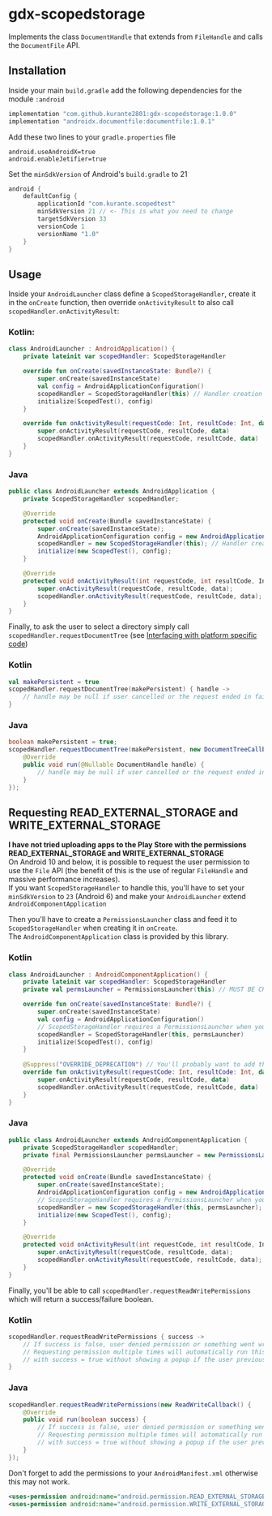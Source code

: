 # gdx-scopedstorage

Implements the class `DocumentHandle` that extends from `FileHandle` and calls the `DocumentFile` API.

## Installation

Inside your main `build.gradle` add the following dependencies for the module `:android`
```groovy
implementation "com.github.kurante2801:gdx-scopedstorage:1.0.0"
implementation "androidx.documentfile:documentfile:1.0.1"
```

Add these two lines to your `gradle.properties` file
```properties
android.useAndroidX=true
android.enableJetifier=true
```

Set the `minSdkVersion` of Android's `build.gradle` to 21
```groovy
android {
	defaultConfig {
        applicationId "com.kurante.scopedtest"
        minSdkVersion 21 // <- This is what you need to change
        targetSdkVersion 33
        versionCode 1
        versionName "1.0"
    }
}
```

## Usage
Inside your `AndroidLauncher` class define a `ScopedStorageHandler`, create it in the `onCreate` function, 
then override `onActivityResult` to also call `scopedHandler.onActivityResult`:<br>

### Kotlin:
```kotlin
class AndroidLauncher : AndroidApplication() {
    private lateinit var scopedHandler: ScopedStorageHandler

    override fun onCreate(savedInstanceState: Bundle?) {
        super.onCreate(savedInstanceState)
        val config = AndroidApplicationConfiguration()
        scopedHandler = ScopedStorageHandler(this) // Handler creation
        initialize(ScopedTest(), config)
    }

    override fun onActivityResult(requestCode: Int, resultCode: Int, data: Intent?) {
        super.onActivityResult(requestCode, resultCode, data)
        scopedHandler.onActivityResult(requestCode, resultCode, data)
    }
}
```
### Java
```java
public class AndroidLauncher extends AndroidApplication {
    private ScopedStorageHandler scopedHandler;

    @Override
    protected void onCreate(Bundle savedInstanceState) {
        super.onCreate(savedInstanceState);
        AndroidApplicationConfiguration config = new AndroidApplicationConfiguration();
        scopedHandler = new ScopedStorageHandler(this); // Handler creation
        initialize(new ScopedTest(), config);
    }

    @Override
    protected void onActivityResult(int requestCode, int resultCode, Intent data) {
        super.onActivityResult(requestCode, resultCode, data);
        scopedHandler.onActivityResult(requestCode, resultCode, data);
    }
}

```

Finally, to ask the user to select a directory simply call `scopedHandler.requestDocumentTree` (see [Interfacing with platform specific code](https://libgdx.com/wiki/app/interfacing-with-platform-specific-code))<br>
### Kotlin
```kotlin
val makePersistent = true
scopedHandler.requestDocumentTree(makePersistent) { handle ->
    // handle may be null if user cancelled or the request ended in failure
}
```

### Java
```java
boolean makePersistent = true;
scopedHandler.requestDocumentTree(makePersistent, new DocumentTreeCallback() {
    @Override
    public void run(@Nullable DocumentHandle handle) {
        // handle may be null if user cancelled or the request ended in failure
    }
});
```

## Requesting READ_EXTERNAL_STORAGE and WRITE_EXTERNAL_STORAGE
<b> I have not tried uploading apps to the Play Store with the permissions READ_EXTERNAL_STORAGE and WRITE_EXTERNAL_STORAGE</b><br>
On Android 10 and below, it is possible to request the user permission to use the `File` API (the benefit of this is the use of regular `FileHandle` and massive performance increases).<br>
If you want `ScopedStorageHandler` to handle this, you'll have to set your `minSdkVersion` to `23` (Android 6) and make your `AndroidLauncher` extend `AndroidComponentApplication`<br>

Then you'll have to create a `PermissionsLauncher` class and feed it to `ScopedStorageHandler` when creating it in `onCreate`.<br>
The `AndroidComponentApplication` class is provided by this library.

### Kotlin
```kotlin
class AndroidLauncher : AndroidComponentApplication() {
    private lateinit var scopedHandler: ScopedStorageHandler
    private val permsLauncher = PermissionsLauncher(this) // MUST BE CREATED HERE, NOT INSIDE onCreate

    override fun onCreate(savedInstanceState: Bundle?) {
        super.onCreate(savedInstanceState)
        val config = AndroidApplicationConfiguration()
        // ScopedStorageHandler requires a PermissionsLauncher when your application extends AndroidComponentApplication
        scopedHandler = ScopedStorageHandler(this, permsLauncher)
        initialize(ScopedTest(), config)
    }
    
    @Suppress("OVERRIDE_DEPRECATION") // You'll probably want to add this, since onActivityResult is deprecated in ComponentActivity
    override fun onActivityResult(requestCode: Int, resultCode: Int, data: Intent?) {
        super.onActivityResult(requestCode, resultCode, data)
        scopedHandler.onActivityResult(requestCode, resultCode, data)
    }
}
```

### Java
```java
public class AndroidLauncher extends AndroidComponentApplication {
    private ScopedStorageHandler scopedHandler;
    private final PermissionsLauncher permsLauncher = new PermissionsLauncher(this); // MUST BE CREATED HERE, NOT INSIDE onCreate

    @Override
    protected void onCreate(Bundle savedInstanceState) {
        super.onCreate(savedInstanceState);
        AndroidApplicationConfiguration config = new AndroidApplicationConfiguration();
        // ScopedStorageHandler requires a PermissionsLauncher when your application extends AndroidComponentApplication
        scopedHandler = new ScopedStorageHandler(this, permsLauncher);
        initialize(new ScopedTest(), config);
    }

    @Override
    protected void onActivityResult(int requestCode, int resultCode, Intent data) {
        super.onActivityResult(requestCode, resultCode, data);
        scopedHandler.onActivityResult(requestCode, resultCode, data);
    }
}
```

Finally, you'll be able to call `scopedHandler.requestReadWritePermissions` which will return a success/failure boolean.<br>
### Kotlin
```kotlin
scopedHandler.requestReadWritePermissions { success ->
    // If success is false, user denied permission or something went wrong
    // Requesting permission multiple times will automatically run this callback
    // with success = true without showing a popup if the user previously granted permission
}
```
### Java
```java
scopedHandler.requestReadWritePermissions(new ReadWriteCallback() {
    @Override
    public void run(boolean success) {
        // If success is false, user denied permission or something went wrong
        // Requesting permission multiple times will automatically run this callback
        // with success = true without showing a popup if the user previously granted permission
    }
});
```

Don't forget to add the permissions to your `AndroidManifest.xml` otherwise this may not work.<br>
```xml
<uses-permission android:name="android.permission.READ_EXTERNAL_STORAGE" />
<uses-permission android:name="android.permission.WRITE_EXTERNAL_STORAGE" />
```